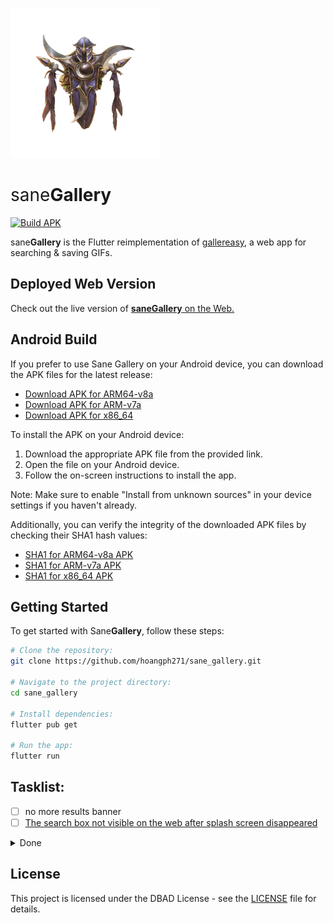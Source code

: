 ![sane_gallery logo](android/app/src/main/res/drawable-mdpi/android12splash.png)

<h1 style="font-weight: normal;">sane<b>Gallery</b></h1>

[![Build APK](https://github.com/hoangph271/sane_gallery/actions/workflows/build.yml/badge.svg)](https://github.com/hoangph271/sane_gallery/actions/workflows/build.yml)

sane**Gallery** is the Flutter reimplementation of [gallereasy](https://github.com/hoangph271/gallereasy), a web app for searching & saving GIFs.

## Deployed Web Version

Check out the live version of [**saneGallery** on the Web.](https://sane-gallery.netlify.app/)

## Android Build

If you prefer to use Sane Gallery on your Android device, you can download the APK files for the latest release:

- [Download APK for ARM64-v8a](https://github.com/hoangph271/sane_gallery/releases/download/v0.0.3-alpha/app-arm64-v8a-release.apk)
- [Download APK for ARM-v7a](https://github.com/hoangph271/sane_gallery/releases/download/v0.0.3-alpha/app-armeabi-v7a-release.apk)
- [Download APK for x86_64](https://github.com/hoangph271/sane_gallery/releases/download/v0.0.3-alpha/app-x86_64-release.apk)

To install the APK on your Android device:

1. Download the appropriate APK file from the provided link.
2. Open the file on your Android device.
3. Follow the on-screen instructions to install the app.

Note: Make sure to enable "Install from unknown sources" in your device settings if you haven't already.

Additionally, you can verify the integrity of the downloaded APK files by checking their SHA1 hash values:

- [SHA1 for ARM64-v8a APK](https://github.com/hoangph271/sane_gallery/releases/download/v0.0.3-alpha/app-arm64-v8a-release.apk.sha1)
- [SHA1 for ARM-v7a APK](https://github.com/hoangph271/sane_gallery/releases/download/v0.0.3-alpha/app-armeabi-v7a-release.apk.sha1)
- [SHA1 for x86_64 APK](https://github.com/hoangph271/sane_gallery/releases/download/v0.0.3-alpha/app-x86_64-release.apk.sha1)

## Getting Started
To get started with Sane**Gallery**, follow these steps:

```bash
# Clone the repository:
git clone https://github.com/hoangph271/sane_gallery.git

# Navigate to the project directory:
cd sane_gallery

# Install dependencies:
flutter pub get

# Run the app:
flutter run
```

## Tasklist:

- [ ] no more results banner
- [ ] [The search box not visible on the web after splash screen disappeared](https://github.com/hoangph271/sane_gallery/issues/9)
<details>
  <summary>Done</summary>

- [x] User toolbox  
- [x] macos support  
- [x] splash screen  
- [x] [Failed to load favorites](https://github.com/hoangph271/sane_gallery/issues/5)  
- [x] Infinite scroll  
- [x] Deploy the web app  
- [x] Automate the Android build process  

</details>

## License

This project is licensed under the DBAD License - see the [LICENSE](LICENSE) file for details.
